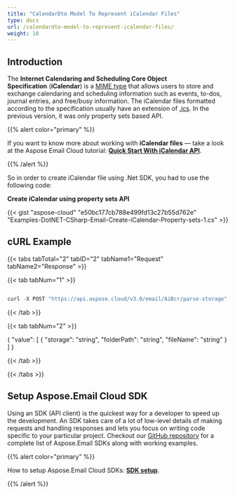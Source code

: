 ```yaml
---
title: "CalendarDto Model To Represent iCalendar Files"
type: docs
url: /calendardto-model-to-represent-icalendar-files/
weight: 10
---
```


## **Introduction**
The **Internet Calendaring and Scheduling Core Object Specification** (**iCalendar**) is a [MIME type](https://en.wikipedia.org/wiki/MIME_type "MIME type") that allows users to store and exchange calendaring and scheduling information such as events, to-dos, journal entries, and free/busy information. The iCalendar files formatted according to the specification usually have an extension of [.ics](https://wiki.fileformat.com/email/ics/). In the previous version, it was only property sets based API. 



{{% alert color="primary" %}} 

If you want to know more about working with **iCalendar files** — take a look at the Aspose Email Cloud tutorial: [**Quick Start With iCalendar API**](/email/quick-start-with-icalendar-api/).

{{% /alert %}} 

So in order to create iCalendar file using .Net SDK, you had to use the following code:

**Create iCalendar using property sets API**

{{< gist "aspose-cloud" "e50bc177cb788e499fd13c27b55d762e" "Examples-DotNET-CSharp-Email-Create-iCalendar-Property-sets-1.cs" >}}
## **cURL Example**
{{< tabs tabTotal="2" tabID="2" tabName1="Request" tabName2="Response" >}}

{{< tab tabNum="1" >}}

```java

curl -X POST "https://api.aspose.cloud/v3.0/email/AiBcr/parse-storage" -H "accept: application/json" -H "authorization: Bearer eyJhbGciOiJSUzI1NiIsInR5cCI6IkpXVCJ9.eyJuYmYiOjE1ODI2NjMzMTMsImV4cCI6MTU4Mjc0OTcxMywiaXNzIjoiaHR0cHM6Ly9hcGkuYXNwb3NlLmNsb3VkIiwiYXVkIjpbImh0dHBzOi8vYXBpLmFzcG9zZS5jbG91ZC9yZXNvdXJjZXMiLCJhcGkucGxhdGZvcm0iLCJhcGkucHJvZHVjdHMiXSwiY2xpZW50X2lkIjoiRTMxREYyOTctOTY1NS00RjYxLUIxQzgtRUM1MkUxMEIxODg4IiwiY2xpZW50X2lkU3J2SWQiOiI1MzgzMiIsInNjb3BlIjpbImFwaS5wbGF0Zm9ybSIsImFwaS5wcm9kdWN0cyJdfQ.Y76YJx64rafsN5qljoL5MZtOHW-5TXr0mQlm0MjhKtzan8yYMgK4beADQBW0Jge8LPJwqa0kjmVSW9uDhX7k6xrH_S0BssR1HXtSOpCkDunP_84k_ehXUe07_k9RIRwasZaxO2rgGjcf7APbMzDxSf_LaWyLJ3QH-rkyiupwI1mg_9Dp80fSr67-pIIjPoRWqZ7zX-cmLUWNMmtLYW2Y3GlONTHw66dfhvBUZr55j2y8w6nLwjLVzCggTpJ_0Csaqamld8mF2GvF70RisXXLak-3g1qP7iUBeFUHtdgXW2Nr6qjs88BSPmkwOgehF7KpuY5hpoR1A7xMCLAoqgTbIw" -H "Content-Type: application/json" -H "x-aspose-client: Containerize.Swagger" -d "{ \"options\": { \"languages\": \"string\", \"countries\": \"string\" }, \"images\": [ { \"isSingle\": true, \"file\": { \"storage\": \"string\", \"folderPath\": \"string\", \"fileName\": \"string\" } } ], \"outFolder\": { \"storage\": \"string\", \"folderPath\": \"string\" }}"

```

{{< /tab >}}

{{< tab tabNum="2" >}}

{ "value": [ { "storage": "string", "folderPath": "string", "fileName": "string" } ] }

{{< /tab >}}

{{< /tabs >}}
## **Setup Aspose.Email Cloud SDK**
Using an SDK (API client) is the quickest way for a developer to speed up the development. An SDK takes care of a lot of low-level details of making requests and handling responses and lets you focus on writing code specific to your particular project. Checkout our [GitHub repository](https://github.com/aspose-email-cloud) for a complete list of Aspose.Email SDKs along with working examples.

{{% alert color="primary" %}} 

How to setup Aspose.Email Cloud SDKs: [**SDK setup**](/email/sdk-setup/).

{{% /alert %}}
